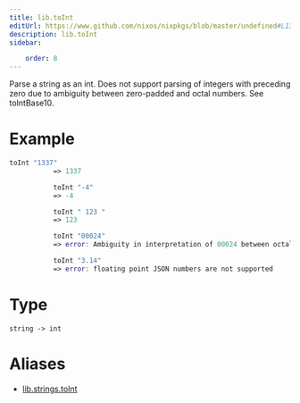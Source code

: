 ```yaml
---
title: lib.toInt
editUrl: https://www.github.com/nixos/nixpkgs/blob/master/undefined#L1343C11
description: lib.toInt
sidebar:

    order: 8
---
```


Parse a string as an int. Does not support parsing of integers with preceding zero due to
ambiguity between zero-padded and octal numbers. See toIntBase10.

# Example

```nix
toInt "1337"
           => 1337

           toInt "-4"
           => -4

           toInt " 123 "
           => 123

           toInt "00024"
           => error: Ambiguity in interpretation of 00024 between octal and zero padded integer.

           toInt "3.14"
           => error: floating point JSON numbers are not supported
```

# Type

```
string -> int
```


# Aliases

- [lib.strings.toInt](/nix-doc-comments/reference/lib/strings/lib-strings-toint)


